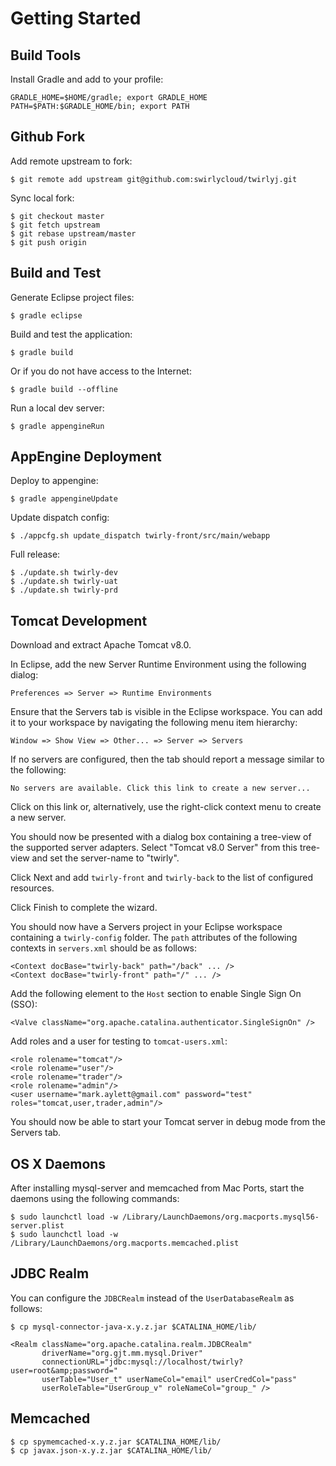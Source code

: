 Getting Started
===============

Build Tools
-----------

Install Gradle and add to your profile:

    GRADLE_HOME=$HOME/gradle; export GRADLE_HOME
    PATH=$PATH:$GRADLE_HOME/bin; export PATH

Github Fork
-----------

Add remote upstream to fork:

    $ git remote add upstream git@github.com:swirlycloud/twirlyj.git

Sync local fork:

    $ git checkout master
    $ git fetch upstream
    $ git rebase upstream/master
    $ git push origin

Build and Test
--------------

Generate Eclipse project files:

    $ gradle eclipse

Build and test the application:

    $ gradle build

Or if you do not have access to the Internet:

    $ gradle build --offline

Run a local dev server:

    $ gradle appengineRun

AppEngine Deployment
--------------------

Deploy to appengine:

    $ gradle appengineUpdate

Update dispatch config:

    $ ./appcfg.sh update_dispatch twirly-front/src/main/webapp

Full release:

    $ ./update.sh twirly-dev
    $ ./update.sh twirly-uat
    $ ./update.sh twirly-prd

Tomcat Development
------------------

Download and extract Apache Tomcat v8.0.

In Eclipse, add the new Server Runtime Environment using the following dialog:

    Preferences => Server => Runtime Environments

Ensure that the Servers tab is visible in the Eclipse workspace. You can add it to your workspace by
navigating the following menu item hierarchy:

    Window => Show View => Other... => Server => Servers

If no servers are configured, then the tab should report a message similar to the following:

    No servers are available. Click this link to create a new server...

Click on this link or, alternatively, use the right-click context menu to create a new server.

You should now be presented with a dialog box containing a tree-view of the supported server
adapters. Select "Tomcat v8.0 Server" from this tree-view and set the server-name to "twirly".

Click Next and add `twirly-front` and `twirly-back` to the list of configured resources.

Click Finish to complete the wizard.

You should now have a Servers project in your Eclipse workspace containing a `twirly-config`
folder. The `path` attributes of the following contexts in `servers.xml` should be as follows:

    <Context docBase="twirly-back" path="/back" ... />
    <Context docBase="twirly-front" path="/" ... />

Add the following element to the `Host` section to enable Single Sign On (SSO):

    <Valve className="org.apache.catalina.authenticator.SingleSignOn" />

Add roles and a user for testing to `tomcat-users.xml`:

    <role rolename="tomcat"/>
    <role rolename="user"/>
    <role rolename="trader"/>
    <role rolename="admin"/>
    <user username="mark.aylett@gmail.com" password="test" roles="tomcat,user,trader,admin"/>

You should now be able to start your Tomcat server in debug mode from the Servers tab.

OS X Daemons
------------

After installing mysql-server and memcached from Mac Ports, start the daemons using the following
commands:

    $ sudo launchctl load -w /Library/LaunchDaemons/org.macports.mysql56-server.plist
    $ sudo launchctl load -w /Library/LaunchDaemons/org.macports.memcached.plist

JDBC Realm
----------

You can configure the `JDBCRealm` instead of the `UserDatabaseRealm` as follows:

    $ cp mysql-connector-java-x.y.z.jar $CATALINA_HOME/lib/

    <Realm className="org.apache.catalina.realm.JDBCRealm"
           driverName="org.gjt.mm.mysql.Driver"
           connectionURL="jdbc:mysql://localhost/twirly?user=root&amp;password="
           userTable="User_t" userNameCol="email" userCredCol="pass"
           userRoleTable="UserGroup_v" roleNameCol="group_" />

Memcached
---------

    $ cp spymemcached-x.y.z.jar $CATALINA_HOME/lib/
    $ cp javax.json-x.y.z.jar $CATALINA_HOME/lib/
